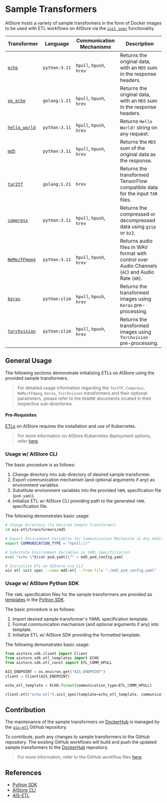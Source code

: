 # Sample Transformers

AIStore hosts a variety of sample transformers in the form of Docker images to be used with ETL workflows on AIStore via the [`init spec`](https://github.com/NVIDIA/aistore/blob/main/docs/etl.md#init-spec-request) functionality.

| Transformer | Language | Communication Mechanisms | Description |
| ---------- | -------- | ------------------------ | ----------- |
| [`echo`](https://github.com/NVIDIA/ais-etl/tree/main/transformers/echo) | `python:3.11` | `hpull`, `hpush`, `hrev` | Returns the original data, with an `MD5` sum in the response headers. |
| [`go_echo`](https://github.com/NVIDIA/ais-etl/tree/main/transformers/go_echo) | `golang:1.21` | `hpull`, `hpush`, `hrev` | Returns the original data, with an `MD5` sum in the response headers. |
| [`hello_world`](https://github.com/NVIDIA/ais-etl/tree/main/transformers/hello_world) | `python:3.11` | `hpull`, `hpush`, `hrev` | Returns `Hello World!` string on any request. |
| [`md5`](https://github.com/NVIDIA/ais-etl/tree/main/transformers/md5) | `python:3.11` | `hpull`, `hpush`, `hrev` | Returns the `MD5` sum of the original data as the response. |
| [`tar2tf`](https://github.com/NVIDIA/ais-etl/tree/main/transformers/tar2tf) | `golang:1.21` | `hrev` | Returns the transformed TensorFlow compatible data for the input `TAR` files. |
| [`compress`](https://github.com/NVIDIA/ais-etl/tree/main/transformers/compress) | `python:3.11` | `hpull`, `hpush`, `hrev` | Returns the compressed or decompressed data using `gzip` or `bz2`. |
| [`NeMo/FFmpeg`](https://github.com/NVIDIA/ais-etl/tree/main/transformers/NeMo/FFmpeg) | `python:3.11` | `hpull`, `hpush`, `hrev` | Returns audio files in WAV format with control over Audio Channels (`AC`) and Audio Rate (`AR`). |
| [`keras`](https://github.com/NVIDIA/ais-etl/tree/main/transformers/keras_preprocess) | `python:slim` | `hpull`, `hpush`, `hrev` | Returns the transformed images using `Keras` pre-processing. |
| [`torchvision`](https://github.com/NVIDIA/ais-etl/tree/main/transformers/torchvision_preprocess) | `python:slim` | `hpull`, `hpush`, `hrev` | Returns the transformed images using `Torchvision` pre-processing. |

## General Usage

The following sections demonstrate initializing ETLs on AIStore using the provided sample transformers.

> For detailed usage information regarding the `Tar2TF`, `Compress`, `NeMo/FFmpeg`, `Keras`, `Torchvision` transformers and their optional parameters, please refer to the `README` documents located in their respective sub-directories.

#### Pre-Requisites

[ETLs](https://github.com/NVIDIA/aistore/blob/main/docs/etl.md) on AIStore requires the installation and use of Kubernetes.

> For more information on AIStore Kubernetes deployment options, refer [here](https://github.com/NVIDIA/aistore/blob/main/docs/etl.md#kubernetes-deployment).

### Usage w/ AIStore CLI

The basic procedure is as follows: 

1. Change directory into sub-directory of desired sample transformer. 
2. Export communication mechanism (and optional arguments if any) as environment variables.
3. Substitute environment variables into the provided `YAML` specification file (`pod.yaml`).
4. Initialize ETL w/ AIStore CLI providing path to the generated `YAML` specification file.

The following demonstrates basic usage:

```bash
# Change Directory (to Desired Sample Transformer)
cd ais-etl/transformers/md5

# Export Environment Variables for Communication Mechanism (& Any Additional Arguments)
export COMMUNICATION_TYPE = "hpull://"

# Subsitute Environment Variables in YAML Specificiation
eval "echo \"$(cat pod.yaml)\"" > md5_pod_config.yaml

# Initialize ETL on AIStore via CLI
ais etl init spec --name md5-etl --from-file "./md5_pod_config.yaml"
```

### Usage w/ AIStore Python SDK

The `YAML` specification files for the sample transformers are provided as [templates](https://github.com/NVIDIA/aistore/blob/main/python/aistore/sdk/etl_templates.py) in the [Python SDK](https://github.com/NVIDIA/aistore/blob/main/python/aistore/sdk/README.md).

The basic procedure is as follows: 

1. Import desired sample transformer's YAML specification template. 
2. Format communication mechanism (and optional arguments if any) into template.
3. Initialize ETL w/ AIStore SDK providing the formatted template.

The following demonstrates basic usage:

```python
from aistore.sdk.client import Client
from aistore.sdk.etl_templates import ECHO
from aistore.sdk.etl_const import ETL_COMM_HPULL

AIS_ENDPOINT = os.environ.get("AIS_ENDPOINT")
client = Client(AIS_ENDPOINT)

echo_etl_template = ECHO.format(communication_type=ETL_COMM_HPULL)

client.etl("echo-etl").init_spec(template=echo_etl_template, communication_type=ETL_COMM_HPULL)
```

## Contribution

The maintenance of the sample transformers on [DockerHub](https://hub.docker.com/u/aistorage) is managed by the [`ais-etl`](https://github.com/NVIDIA/ais-etl) GitHub repository. 

To contribute, push any changes to sample transformers to the GitHub repository. The existing GitHub workflows will build and push the updated sample transformers to the [DockerHub](https://hub.docker.com/u/aistorage) repostiory.

> For more information, refer to the GitHub workflow files [here](https://github.com/NVIDIA/ais-etl/tree/main/.github/workflows).

## References

- [Python SDK](https://github.com/NVIDIA/aistore/blob/main/python/aistore/sdk/README.md)
- [AIStore CLI](https://github.com/NVIDIA/aistore/blob/main/docs/cli.md)
- [AIS-ETL](https://github.com/NVIDIA/aistore/blob/main/docs/etl.md)

